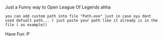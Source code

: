 Just a Funny way to Open League Of Legends ahha


```
you can add custom path into file "Path.exe" just in case oyu dont used defualt path... ( just paste your path like it already is in the file ( as example))
```
Have Fun :P
